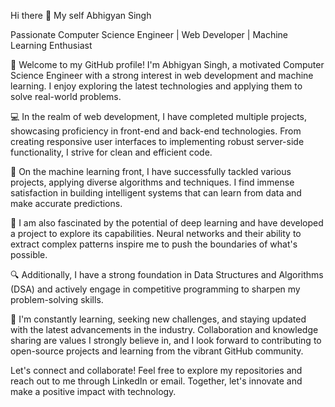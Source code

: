 Hi there 👋
My self Abhigyan Singh

Passionate Computer Science Engineer | Web Developer | Machine Learning Enthusiast

👋 Welcome to my GitHub profile! I'm Abhigyan Singh, a motivated Computer Science Engineer with a strong interest in web development and machine learning. I enjoy exploring the latest technologies and applying them to solve real-world problems.

💻 In the realm of web development, I have completed multiple projects, showcasing proficiency in front-end and back-end technologies. From creating responsive user interfaces to implementing robust server-side functionality, I strive for clean and efficient code.

🧠 On the machine learning front, I have successfully tackled various projects, applying diverse algorithms and techniques. I find immense satisfaction in building intelligent systems that can learn from data and make accurate predictions.

🚀 I am also fascinated by the potential of deep learning and have developed a project to explore its capabilities. Neural networks and their ability to extract complex patterns inspire me to push the boundaries of what's possible.

🔍 Additionally, I have a strong foundation in Data Structures and Algorithms (DSA) and actively engage in competitive programming to sharpen my problem-solving skills.

🌱 I'm constantly learning, seeking new challenges, and staying updated with the latest advancements in the industry. Collaboration and knowledge sharing are values I strongly believe in, and I look forward to contributing to open-source projects and learning from the vibrant GitHub community.

Let's connect and collaborate! Feel free to explore my repositories and reach out to me through LinkedIn or email. Together, let's innovate and make a positive impact with technology.
